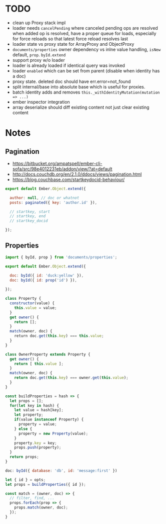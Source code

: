 # TODO

* clean up Proxy stack impl
* loader needs `cancelPending` where canceled pending ops are resolved when added op is resolved, have a proper queue for loads, especially for force reloads so that latest force reload resolves last
* loader state vs proxy state for ArrayProxy and ObjectProxy
* `documents/properties` owner dependency vs inlne value handling, `isNew` default, `prop`. `byId.extend`
* support proxy w/o loader
* loader is already loaded if identical query was invoked
* loader `enabled` which can be set from parent (disable when identity has a doc)
* proxy state. deleted doc should have err.error=not_found
* split internal/base into absolute base which is useful for proxies.
* batch identity adds and removes `this._withIdentityMutation(mutation => ...)`
* ember inspector integration
* array deserialize should diff existing content not just clear existing content

# Notes

## Pagination

* https://bitbucket.org/ampatspell/ember-cli-sofa/src/98e4012231eb/addon/view/?at=default
* http://docs.couchdb.org/en/2.1.0/ddocs/views/pagination.html
* https://blog.couchbase.com/startkeydocid-behaviour/

``` javascript
export default Ember.Object.extend({

  author: null, // doc or whatnot
  posts: paginated({ key: 'author.id' }),

  // startkey, start
  // startkey, end
  // startkey_docid

});
```

## Properties

``` javascript
import { byId, prop } from 'documents/properties';

export default Ember.Object.extend({

  doc: byId({ id: 'duck:yellow' }),
  doc: byId({ id: prop('id') }),
  
});
```

``` javascript
class Property {
  constructor(value) {
    this.value = value;
  }
  get owner() {
    return [];
  }
  match(owner, doc) {
    return doc.get(this.key) === this.value;
  }
}

class OwnerProperty extends Property {
  get owner() {
    return [ this.value ];
  }
  match(owner, doc) {
    return doc.get(this.key) === owner.get(this.value);
  }
}
```

``` javascript
const buildProperties = hash => {
  let props = [];
  for(let key in hash) {
    let value = hash[key];
    let property;
    if(value instanceof Property) {
      property = value;
    } else {
      property = new Property(value);
    }
    property.key = key;
    props.push(property);
  }
  return props;
}
```

``` javascript
doc: byId({ database: 'db', id: 'message:first' })

let { id } = opts;
let props = buildProperties({ id });

const match = (owner, doc) => {
  // filter, find, ...
  props.forEach(prop => {
    props.match(owner, doc);
  });
}
```
